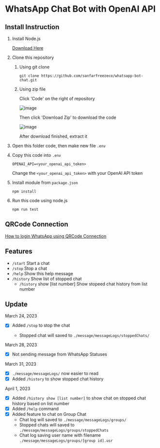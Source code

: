 # WhatsApp Chat Bot with OpenAI API

## Install Instruction

1. Install Node.js

   [Download Here](https://nodejs.org/en/download/)

2. Clone this repository

    1. Using git clone

       ```shell
       git clone https://github.com/sanfarfreezeco/whatsapp-bot-chat.git
       ```

    2. Using zip file

       Click 'Code' on the right of repository

       ![image](https://cdn1.aurellyan.my.id/md_files/github_code-btn.png)

       Then click 'Download Zip' to download the code

       ![image](https://cdn1.aurellyan.my.id/md_files/github_download_zip-btn.png)

       After download finished, extract it

3. Open this folder code, then make new file `.env`

4. Copy this code into `.env`

   ```text
   OPENAI_API=<your_openai_api_token>
   ```

   Change the `<your_openai_api_token>` with your OpenAI API token

5. Install module from `package.json`

   ```shell
   npm install
   ```

6. Run this code using node.js

   ```shell
   npm run test
   ```

## QRCode Connection

[How to login WhatsApp using QRCode Connection](QRConnection.md)

## Features

- `/start` Start a chat
- `/stop` Stop a chat
- `/help` Show this help message
- `/history` Show list of stopped chat
  - `/history` show [list number] Show stopeed chat history from list number

## Update

March 24, 2023

- [x] Added `/stop` to stop the chat

  - Stopped chat will saved to `./message/messageLogs/stoppedChats/`

March 28, 2023

- [x] Not sending message from WhatsApp Statuses

March 31, 2023

- [x] `./message/messageLogs/` now easier to read
- [x] Added `/history` to show stopped chat history

April 1, 2023

- [x] Added `/history show [list number]` to show chat on stopped chat history based on list number
- [x] Added `/help` command
- [x] Added feature to chat on Group Chat
  - Chat log will saved to `./message/messageLogs/groups/`
  - Stopped chats will saved to `./message/messageLogs/groups/stoppedChats`
  - Chat log saving user name with filename `./message/messageLogs/groups/[group id].usr`